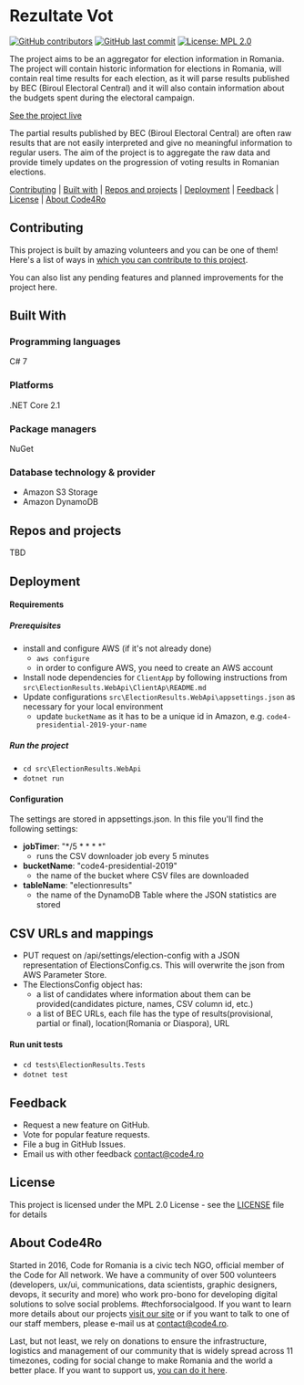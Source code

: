 # Rezultate Vot 

[![GitHub contributors](https://img.shields.io/github/contributors/code4romania/rezultate-vot.svg?style=for-the-badge)](https://github.com/code4romania/rezultate-vot/graphs/contributors) [![GitHub last commit](https://img.shields.io/github/last-commit/code4romania/rezultate-vot.svg?style=for-the-badge)](https://github.com/code4romania/rezultate-vot/commits/master) [![License: MPL 2.0](https://img.shields.io/badge/license-MPL%202.0-brightgreen.svg?style=for-the-badge)](https://opensource.org/licenses/MPL-2.0)

The project aims to be an aggregator for election information in Romania. The project will contain historic information for elections in Romania, will contain real time results for each election, as it will parse results published by BEC (Biroul Electoral Central) and it will also contain information about the budgets spent during the electoral campaign.

[See the project live](insert_link_here)

The partial results published by BEC (Biroul Electoral Central) are often raw results that are not easily interpreted and give no meaningful information to regular users. The aim of the project is to aggregate the raw data and provide timely updates on the progression of voting results in Romanian elections.

[Contributing](#contributing) | [Built with](#built-with) | [Repos and projects](#repos-and-projects) | [Deployment](#deployment) | [Feedback](#feedback) | [License](#license) | [About Code4Ro](#about-code4ro)

## Contributing

This project is built by amazing volunteers and you can be one of them! Here's a list of ways in [which you can contribute to this project](.github/CONTRIBUTING.MD).

You can also list any pending features and planned improvements for the project here.

## Built With

### Programming languages

C# 7

### Platforms

.NET Core 2.1

### Package managers

NuGet

### Database technology & provider

* Amazon S3 Storage
* Amazon DynamoDB

## Repos and projects

TBD

## Deployment

#### Requirements

##### Prerequisites
* install and configure AWS (if it's not already done)
  * `aws configure`
  * in order to configure AWS, you need to create an AWS account
* Install node dependencies for `ClientApp` by following instructions from  `src\ElectionResults.WebApi\ClientAp\README.md` 
* Update configurations `src\ElectionResults.WebApi\appsettings.json` as necessary for your local environment
  * update `bucketName` as it has to be a unique id in Amazon, e.g. `code4-presidential-2019-your-name`

##### Run the project

- `cd src\ElectionResults.WebApi`
- `dotnet run`


#### Configuration

The settings are stored in appsettings.json.
In this file you'll find the following settings:

- **jobTimer**: "*/5 * * * *"
  - runs the CSV downloader job every 5 minutes
- **bucketName**: "code4-presidential-2019"
  - the name of the bucket where CSV files are downloaded
- **tableName**: "electionresults"
  - the name of the DynamoDB Table where the JSON statistics are stored
  
## CSV URLs and mappings
- PUT request on /api/settings/election-config with a JSON representation of ElectionsConfig.cs. This will overwrite the json from AWS Parameter Store.
- The ElectionsConfig object has:
  - a list of candidates where information about them can be provided(candidates picture, names, CSV column id, etc.)
  - a list of BEC URLs, each file has the type of results(provisional, partial or final), location(Romania or Diaspora), URL

#### Run unit tests
- `cd tests\ElectionResults.Tests`
- `dotnet test`


## Feedback

* Request a new feature on GitHub.
* Vote for popular feature requests.
* File a bug in GitHub Issues.
* Email us with other feedback contact@code4.ro

## License 

This project is licensed under the MPL 2.0 License - see the [LICENSE](LICENSE) file for details

## About Code4Ro

Started in 2016, Code for Romania is a civic tech NGO, official member of the Code for All network. We have a community of over 500 volunteers (developers, ux/ui, communications, data scientists, graphic designers, devops, it security and more) who work pro-bono for developing digital solutions to solve social problems. #techforsocialgood. If you want to learn more details about our projects [visit our site](https://www.code4.ro/en/) or if you want to talk to one of our staff members, please e-mail us at contact@code4.ro.

Last, but not least, we rely on donations to ensure the infrastructure, logistics and management of our community that is widely spread across 11 timezones, coding for social change to make Romania and the world a better place. If you want to support us, [you can do it here](https://code4.ro/en/donate/).
